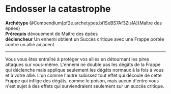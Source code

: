 # Endosser la catastrophe

<div><strong>Archétype </strong>@Compendium[pf2e.archetypes.bi1SeBS7Af3ZisIA]{Maître des épées}</div>
<div><span><strong>Prérequis</strong> dévouement de Maître des épées <br><strong>déclencheur</strong> Un ennemi obtient un Succès critique avec une Frappe portée contre un allié adjacent.<br></span></div>
<hr>
<p>Vous vous êtes entraîné à protéger vos alliés en détournant les pires attaques sur vous-même. L'ennemi ne double pas les dégâts de la Frappe qui déclenche mais applique seulement les dégâts normaux à la fois à vous et à votre allié. L'un comme l'autre subissez tout effet qui découle de cette Frappe qui inflige des dégâts, comme le poison, mais aucun d'entre vous n'est sujet à des effets qui surviendraient seulement sur un succès critique.</p>